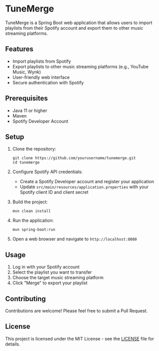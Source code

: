 # TuneMerge

TuneMerge is a Spring Boot web application that allows users to import playlists from their Spotify account and export them to other music streaming platforms.

## Features

- Import playlists from Spotify
- Export playlists to other music streaming platforms (e.g., YouTube Music, Wynk)
- User-friendly web interface
- Secure authentication with Spotify

## Prerequisites

- Java 11 or higher
- Maven
- Spotify Developer Account

## Setup

1. Clone the repository:
   ```
   git clone https://github.com/yourusername/tunemerge.git
   cd tunemerge
   ```

2. Configure Spotify API credentials:
   - Create a Spotify Developer account and register your application
   - Update `src/main/resources/application.properties` with your Spotify client ID and client secret

3. Build the project:
   ```
   mvn clean install
   ```

4. Run the application:
   ```
   mvn spring-boot:run
   ```

5. Open a web browser and navigate to `http://localhost:8080`

## Usage

1. Log in with your Spotify account
2. Select the playlist you want to transfer
3. Choose the target music streaming platform
4. Click "Merge" to export your playlist

## Contributing

Contributions are welcome! Please feel free to submit a Pull Request.

## License

This project is licensed under the MIT License - see the [LICENSE](LICENSE) file for details.
